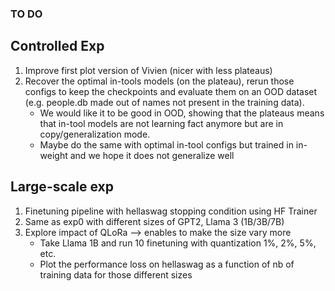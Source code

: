 ### TO DO

## Controlled Exp
1) Improve first plot version of Vivien (nicer with less plateaus)
2) Recover the optimal in-tools models (on the plateau), rerun those configs to keep the checkpoints and evaluate them on an OOD dataset (e.g. people.db made out of names not present in the training data).
    - We would like it to be good in OOD, showing that the plateaus means that in-tool models are not learning fact anymore but are in copy/generalization mode.
    - Maybe do the same with optimal in-tool configs but trained in in-weight and we hope it does not generalize well

## Large-scale exp
1) Finetuning pipeline with hellaswag stopping condition using HF Trainer
2) Same as exp0 with different sizes of GPT2, Llama 3 (1B/3B/7B)
3) Explore impact of QLoRa --> enables to make the size vary more
    - Take Llama 1B and run 10 finetuning with quantization 1%, 2%, 5%, etc.
    - Plot the performance loss on hellaswag as a function of nb of training data for those different sizes